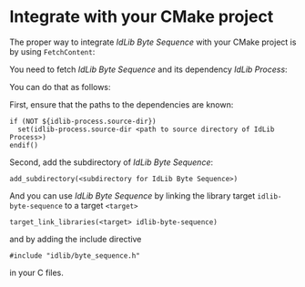 # Integrate with your CMake project
The proper way to integrate *IdLib Byte Sequence* with your CMake project is by using `FetchContent`:

You need to fetch *IdLib Byte Sequence* and its dependency *IdLib Process*:

You can do that as follows:

First, ensure that the paths to the dependencies are known:
```
if (NOT ${idlib-process.source-dir})
  set(idlib-process.source-dir <path to source directory of IdLib Process>)
endif()
```

Second, add the subdirectory of *IdLib Byte Sequence*:
```
add_subdirectory(<subdirectory for IdLib Byte Sequence>)
```

And you can use *IdLib Byte Sequence* by linking the library target `idlib-byte-sequence` to a target `<target>`
```
target_link_libraries(<target> idlib-byte-sequence)
```
and by adding the include directive  
```
#include "idlib/byte_sequence.h"
```
in your C files.

